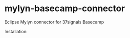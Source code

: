 mylyn-basecamp-connector
========================

Eclipse Mylyn connector for 37signals Basecamp

Installation
